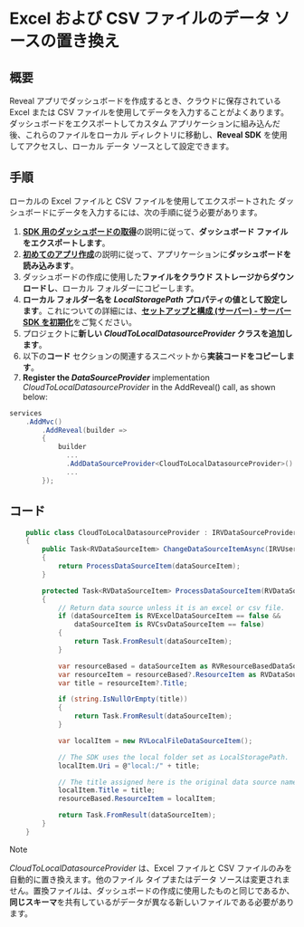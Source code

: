 # Excel および CSV ファイルのデータ ソースの置き換え

## 概要

Reveal アプリでダッシュボードを作成するとき、クラウドに保存されている Excel または CSV ファイルを使用してデータを入力することがよくあります。  
ダッシュボードをエクスポートしてカスタム アプリケーションに組み込んだ後、これらのファイルをローカル ディレクトリに移動し、**Reveal SDK** を使用してアクセスし、ローカル データ ソースとして設定できます。

## 手順
ローカルの Excel ファイルと CSV ファイルを使用してエクスポートされた ダッシュボードにデータを入力するには、次の手順に従う必要があります。
1. [**SDK 用のダッシュボードの取得**](~/jp/developer/general/get-dashboards.md)の説明に従って、**ダッシュボード ファイルをエクスポートします**。
2. [**初めてのアプリ作成**](~/jp/developer/web-sdk/create-first-app.md)の説明に従って、アプリケーションに**ダッシュボードを読み込みます**。
3. ダッシュボードの作成に使用した**ファイルをクラウド ストレージからダウンロードし**、ローカル フォルダーにコピーします。 
4. **ローカル フォルダー名を *LocalStoragePath* プロパティの値として設定します**。これについての詳細には、[**セットアップと構成 (サーバー) - サーバー SDK を初期化**](~/jp/developer/web-sdk/setup-configuration.md#3-サーバー-sdk-の初期化)をご覧ください。  
5.  プロジェクトに**新しい *CloudToLocalDatasourceProvider* クラスを追加します**。  
6. 以下の**コード** セクションの関連するスニペットから**実装コードをコピーします**。
7. **Register the *DataSourceProvider*** implementation *CloudToLocalDatasourceProvider* in the AddReveal() call, as shown below:

```csharp
services
    .AddMvc()
        .AddReveal(builder =>
        {
            builder
              ...
              .AddDataSourceProvider<CloudToLocalDatasourceProvider>()
              ...
        });
```

## コード

``` csharp
    public class CloudToLocalDatasourceProvider : IRVDataSourceProvider
    {
        public Task<RVDataSourceItem> ChangeDataSourceItemAsync(IRVUserContext userContext, string dashboardId, RVDataSourceItem dataSourceItem)
        {
            return ProcessDataSourceItem(dataSourceItem);
        }

        protected Task<RVDataSourceItem> ProcessDataSourceItem(RVDataSourceItem dataSourceItem)
        {
            // Return data source unless it is an excel or csv file.
            if (dataSourceItem is RVExcelDataSourceItem == false &&
                dataSourceItem is RVCsvDataSourceItem == false)
            {
                return Task.FromResult(dataSourceItem);
            }

            var resourceBased = dataSourceItem as RVResourceBasedDataSourceItem;
            var resourceItem = resourceBased?.ResourceItem as RVDataSourceItem;
            var title = resourceItem?.Title;

            if (string.IsNullOrEmpty(title))
            {
                return Task.FromResult(dataSourceItem);
            }

            var localItem = new RVLocalFileDataSourceItem();

            // The SDK uses the local folder set as LocalStoragePath.
            localItem.Uri = @"local:/" + title;

            // The title assigned here is the original data source name.
            localItem.Title = title;
            resourceBased.ResourceItem = localItem;

            return Task.FromResult(dataSourceItem);
        }
    }
```  
  > [!NOTE] 
  > *CloudToLocalDatasourceProvider* は、Excel ファイルと CSV ファイルのみを自動的に置き換えます。他のファイル タイプまたはデータ ソースは変更されません。置換ファイルは、ダッシュボードの作成に使用したものと同じであるか、**同じスキーマ**を共有しているがデータが異なる新しいファイルである必要があります。
